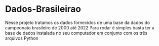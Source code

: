 # Dados-Brasileirao
Nesse projeto tratamos os dados fornecidos de uma base da dados do campeonato brasileiro de 2000 até 2022
Para rodar é simples basta ter a base de dados instalada no seu computador em conjunto com os três arquivos Python
